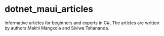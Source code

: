 # dotnet_maui_articles
Informative articles for beginners and experts in C#. The articles are written by authors Makhi Mangxola and Siviwe Tshananda.
